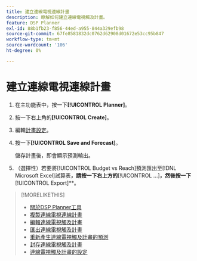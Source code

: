 ```yaml
---
title: 建立連線電視連線計畫
description: 瞭解如何建立連線電視觸及計畫。
feature: DSP Planner
exl-id: 88b1fb23-f856-44ed-a955-844a329efb98
source-git-commit: 67fe8581832dc0762d62908d01672e53cc95b847
workflow-type: tm+mt
source-wordcount: '106'
ht-degree: 0%

---
```


# 建立連線電視連線計畫

1. 在主功能表中，按一下&#x200B;**[!UICONTROL Planner]**。

1. 按一下右上角的&#x200B;**[!UICONTROL Create]**。

1. 編輯[計畫設定](planner-settings.md)。

1. 按一下&#x200B;**[!UICONTROL Save and Forecast]**。

   儲存計畫後，即會顯示預測輸出。

1. （選擇性）若要將[!UICONTROL Budget vs Reach]預測匯出至[!DNL Microsoft Excel]試算表&#x200B;**，請按一下右上方的&#x200B;**&#x200B;[!UICONTROL ...]&#x200B;**，然後按一下&#x200B;**&#x200B;[!UICONTROL Export]**。

>[!MORELIKETHIS]
>
>* [關於DSP Planner工具](planner-about.md)
>* [複製連線電視連線計畫](planner-duplicate.md)
>* [編輯連線電視觸及計畫](planner-edit.md)
>* [匯出連線電視觸及計畫](planner-export.md)
>* [重新產生連線電視觸及計畫的預測](planner-forecast.md)
>* [封存連線電視觸及計畫](planner-archive.md)
>* [連線電視觸及計畫的設定](planner-settings.md)
